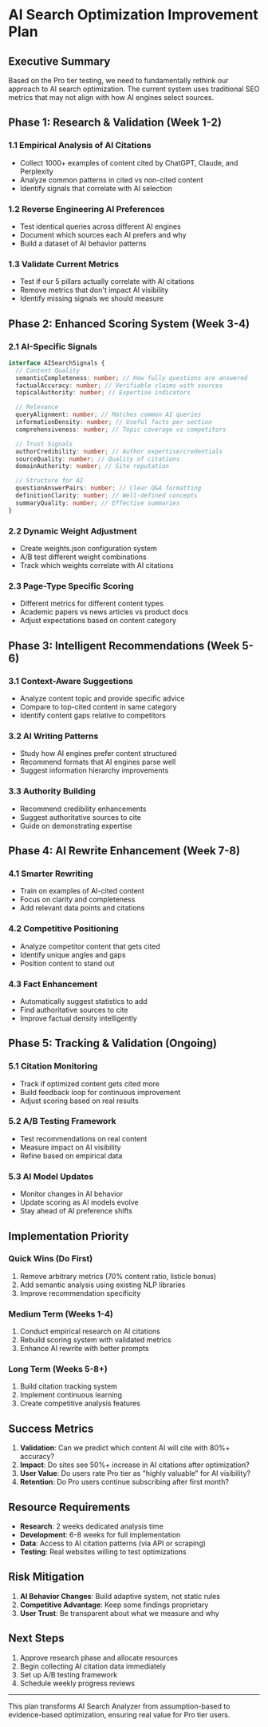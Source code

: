 # AI Search Optimization Improvement Plan

## Executive Summary

Based on the Pro tier testing, we need to fundamentally rethink our approach to
AI search optimization. The current system uses traditional SEO metrics that may
not align with how AI engines select sources.

## Phase 1: Research & Validation (Week 1-2)

### 1.1 Empirical Analysis of AI Citations

- Collect 1000+ examples of content cited by ChatGPT, Claude, and Perplexity
- Analyze common patterns in cited vs non-cited content
- Identify signals that correlate with AI selection

### 1.2 Reverse Engineering AI Preferences

- Test identical queries across different AI engines
- Document which sources each AI prefers and why
- Build a dataset of AI behavior patterns

### 1.3 Validate Current Metrics

- Test if our 5 pillars actually correlate with AI citations
- Remove metrics that don't impact AI visibility
- Identify missing signals we should measure

## Phase 2: Enhanced Scoring System (Week 3-4)

### 2.1 AI-Specific Signals

```typescript
interface AISearchSignals {
  // Content Quality
  semanticCompleteness: number; // How fully questions are answered
  factualAccuracy: number; // Verifiable claims with sources
  topicalAuthority: number; // Expertise indicators

  // Relevance
  queryAlignment: number; // Matches common AI queries
  informationDensity: number; // Useful facts per section
  comprehensiveness: number; // Topic coverage vs competitors

  // Trust Signals
  authorCredibility: number; // Author expertise/credentials
  sourceQuality: number; // Quality of citations
  domainAuthority: number; // Site reputation

  // Structure for AI
  questionAnswerPairs: number; // Clear Q&A formatting
  definitionClarity: number; // Well-defined concepts
  summaryQuality: number; // Effective summaries
}
```

### 2.2 Dynamic Weight Adjustment

- Create weights.json configuration system
- A/B test different weight combinations
- Track which weights correlate with AI citations

### 2.3 Page-Type Specific Scoring

- Different metrics for different content types
- Academic papers vs news articles vs product docs
- Adjust expectations based on content category

## Phase 3: Intelligent Recommendations (Week 5-6)

### 3.1 Context-Aware Suggestions

- Analyze content topic and provide specific advice
- Compare to top-cited content in same category
- Identify content gaps relative to competitors

### 3.2 AI Writing Patterns

- Study how AI engines prefer content structured
- Recommend formats that AI engines parse well
- Suggest information hierarchy improvements

### 3.3 Authority Building

- Recommend credibility enhancements
- Suggest authoritative sources to cite
- Guide on demonstrating expertise

## Phase 4: AI Rewrite Enhancement (Week 7-8)

### 4.1 Smarter Rewriting

- Train on examples of AI-cited content
- Focus on clarity and completeness
- Add relevant data points and citations

### 4.2 Competitive Positioning

- Analyze competitor content that gets cited
- Identify unique angles and gaps
- Position content to stand out

### 4.3 Fact Enhancement

- Automatically suggest statistics to add
- Find authoritative sources to cite
- Improve factual density intelligently

## Phase 5: Tracking & Validation (Ongoing)

### 5.1 Citation Monitoring

- Track if optimized content gets cited more
- Build feedback loop for continuous improvement
- Adjust scoring based on real results

### 5.2 A/B Testing Framework

- Test recommendations on real content
- Measure impact on AI visibility
- Refine based on empirical data

### 5.3 AI Model Updates

- Monitor changes in AI behavior
- Update scoring as AI models evolve
- Stay ahead of AI preference shifts

## Implementation Priority

### Quick Wins (Do First)

1. Remove arbitrary metrics (70% content ratio, listicle bonus)
2. Add semantic analysis using existing NLP libraries
3. Improve recommendation specificity

### Medium Term (Weeks 1-4)

1. Conduct empirical research on AI citations
2. Rebuild scoring system with validated metrics
3. Enhance AI rewrite with better prompts

### Long Term (Weeks 5-8+)

1. Build citation tracking system
2. Implement continuous learning
3. Create competitive analysis features

## Success Metrics

1. **Validation**: Can we predict which content AI will cite with 80%+ accuracy?
2. **Impact**: Do sites see 50%+ increase in AI citations after optimization?
3. **User Value**: Do users rate Pro tier as "highly valuable" for AI
   visibility?
4. **Retention**: Do Pro users continue subscribing after first month?

## Resource Requirements

- **Research**: 2 weeks dedicated analysis time
- **Development**: 6-8 weeks for full implementation
- **Data**: Access to AI citation patterns (via API or scraping)
- **Testing**: Real websites willing to test optimizations

## Risk Mitigation

1. **AI Behavior Changes**: Build adaptive system, not static rules
2. **Competitive Advantage**: Keep some findings proprietary
3. **User Trust**: Be transparent about what we measure and why

## Next Steps

1. Approve research phase and allocate resources
2. Begin collecting AI citation data immediately
3. Set up A/B testing framework
4. Schedule weekly progress reviews

---

This plan transforms AI Search Analyzer from assumption-based to evidence-based
optimization, ensuring real value for Pro tier users.
